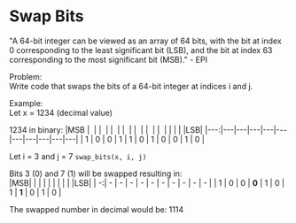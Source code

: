 # Swap Bits

"A 64-bit integer can be viewed as an array of 64 bits, with the bit at index 0 corresponding to the least significant bit (LSB), and the bit at index 63 corresponding to the most significant bit (MSB)." - EPI

Problem:  
Write code that swaps the bits of a 64-bit integer at indices i and j.</p>

Example:  
Let x = 1234 (decimal value)  

1234 in binary:
|MSB | &nbsp;|  |  &nbsp;| | &nbsp;|  | &nbsp;|  | &nbsp;|  | &nbsp;|  | &nbsp;|  |&nbsp;|   |&nbsp;|LSB|
|---:|---|---|---|---|---|---|---|---|---|---|
|  1 | 0 | 0 | 1 | 1 | 0 | 1 | 0 | 0 | 1 | 0 | 
  
Let i = 3 and j = 7
```swap_bits(x, i, j)```  
  
Bits 3 (0) and 7 (1) will be swapped resulting in:  
|MSB|   |   |   |   |   |   |   |   |   |LSB| 
| -:| - | - | - | - | - | - | - | - | - | - |
| 1 | 0 | 0 | **0** | 1 | 0 | 1 | **1** | 0 | 1 | 0 | 
  
The swapped number in decimal would be: 1114